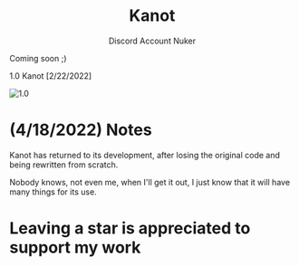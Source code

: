 <h1 align="center">Kanot</h1>
<p align="center">Discord Account Nuker</p>

Coming soon ;)

1.0 Kanot [2/22/2022]

![1.0](https://i.imgur.com/NduNaMx.png)

# (4/18/2022) Notes
Kanot has returned to its development, after losing the original code and being rewritten from scratch.

Nobody knows, not even me, when I'll get it out, I just know that it will have many things for its use.



# Leaving a star is appreciated to support my work 
